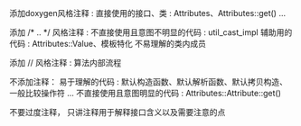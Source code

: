 添加doxygen风格注释 :
    直接使用的接口、类 : Attributes、Attributes::get() ...

添加 /* .. */ 风格注释 : 
    不直接使用且意图不明显的代码 : util_cast_impl
    辅助用的代码 : Attributes::Value、模板特化
    不易理解的类内成员

添加 // 风格注释 :
    算法内部流程

不添加注释：
    易于理解的代码 : 默认构造函数、默认解析函数、默认拷贝构造、一般比较操作符 ...
    不直接使用且意图明显的代码 : Attributes::Attribute::get()


不要过度注释， 只讲注释用于解释接口含义以及需要注意的点

    

